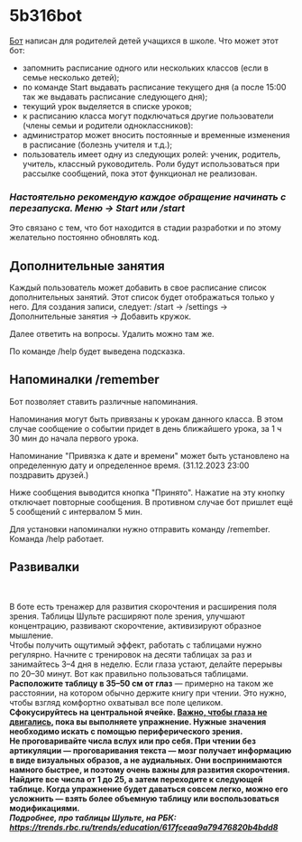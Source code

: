# 5b316bot
<a href="https://t.me/IvanychSpb_bot" target="_blank">Бот</a> написан для родителей детей учащихся в школе. 
Что может этот бот:
- запомнить расписание одного или нескольких классов (если в семье несколько детей);
- по команде Start выдавать расписание текущего дня (а после 15:00 так же выдавать расписание следующего дня);
- текущий урок выделяется в списке уроков;
- к расписанию класса могут подключаться другие пользователи (члены семьи и родители одноклассников):
- администратор может вносить постоянные и временные изменения в расписание (болезнь учителя и т.д.);
- пользователь имеет одну из следующих ролей: ученик, родитель, учитель, классный руководитель. Роли будут использоваться при рассылке сообщений, пока этот функционал не реализован.

<h3><i>Настоятельно рекомендую каждое обращение начинать с перезапуска. Меню -> Start или /start</i></h3>
Это связано с тем, что бот находится в стадии разработки и по этому желательно постоянно обновлять код.
<h2>Дополнительные занятия</h2>
<p>Каждый пользователь может добавить в свое расписание список дополнительных занятий. Этот список будет отображаться только у него.
Для создания записи, следует: /start -> /settings -> Дополнительные занятия -> Добавить кружок.</p>
Далее ответить на вопросы.
Удалить можно там же.

По команде /help будет выведена подсказка.

<h2>Напоминалки /remember</h2>

Бот позволяет ставить различные напоминания. 
<p>Напоминания могут быть привязаны к урокам данного класса. В этом случае сообщение о событии придет в день ближайшего урока, за 1 ч 30 мин до начала первого урока. </p>
<p>Напоминание "Привязка к дате и времени" может быть установлено на определенную дату и определенное время. (31.12.2023 23:00 поздравить друзей.)</p>
<p>Ниже сообщения выводится кнопка "Принято". Нажатие на эту кнопку отключает повторные сообщения. В противном случае бот пришлет ещё 5 сообщений с интервалом 5 мин.</p>
Для установки напоминалки нужно отправить команду /remember. Команда /help работает.<br />

<h2>Развивалки</h2><br />

В боте есть тренажер для развития скорочтения и расширения поля зрения. Таблицы Шульте расширяют поле зрения, улучшают концентрацию, развивают скорочтение, активизируют образное мышление.<br />
Чтобы получить ощутимый эффект, работать с таблицами нужно регулярно. Начните с тренировок на десяти таблицах за раз и занимайтесь 3–4 дня в неделю. Если глаза устают, делайте перерывы по 20–30 минут. Вот как правильно пользоваться таблицами.<br />
<b>Расположите таблицу в 35–50 см от глаз</b> — примерно на таком же расстоянии, на котором обычно держите книгу при чтении. Это нужно, чтобы взгляд комфортно охватывал все поле целиком.<br />
<b>Сфокусируйтесь на центральной ячейке.<b> <u>Важно, чтобы глаза не двигались</u>, пока вы выполняете упражнение. Нужные значения необходимо искать с помощью периферического зрения.<br />
<b>Не проговаривайте числа вслух или про себя.</b> При чтении без артикуляции — проговаривания текста — мозг получает информацию в виде визуальных образов, а не аудиальных. Они воспринимаются намного быстрее, и поэтому очень важны для развития скорочтения.<br />
<b>Найдите все числа от 1 до 25</b>, а затем переходите к следующей таблице. Когда упражнение будет даваться совсем легко, можно его усложнить — взять более объемную таблицу или воспользоваться модификациями.<br />
<i>Подробнее, про таблицы Шульте, на РБК: https://trends.rbc.ru/trends/education/617fceaa9a79476820b4bdd8</i>
